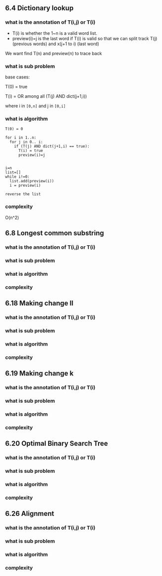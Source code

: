 ## 6.4 Dictionary lookup

### what is the annotation of T(i,j) or T(i)
- T(i) is whether the 1~n is a valid word list.
- preview(i)=j is the last word if T(i) is valid so that we can split track T(j)(previous words) and x(j+1 to i) (last word)

We want find T(n) and preview(n) to trace back


### what is sub problem

base cases:

T(0) = true

T(i) = OR among all (T(j) AND dict(j+1,i))

where i in `[0,n]` and j in `[0,i]`

### what is algorithm
```
T(0) = 0

for i in 1..n:
  for j in 0.. i:
    if (T(j) AND dict(j+1,i) == true):
      T(i) = true
      preview(i)=j


i=n
list=[]
while i!=0:
  list.add(preview(i)) 
  i = preview(i)

reverse the list

```

### complexity

O(n^2)


## 6.8 Longest common substring

### what is the annotation of T(i,j) or T(i)

### what is sub problem

### what is algorithm

### complexity

## 6.18 Making change II

### what is the annotation of T(i,j) or T(i)

### what is sub problem

### what is algorithm

### complexity

## 6.19 Making change k

### what is the annotation of T(i,j) or T(i)

### what is sub problem

### what is algorithm

### complexity

## 6.20 Optimal Binary Search Tree

### what is the annotation of T(i,j) or T(i)

### what is sub problem

### what is algorithm

### complexity


## 6.26 Alignment

### what is the annotation of T(i,j) or T(i)

### what is sub problem

### what is algorithm

### complexity


